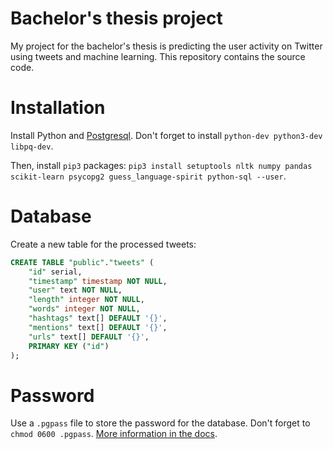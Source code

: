 # Bachelor's thesis project

My project for the bachelor's thesis is predicting the user activity on Twitter using tweets and machine learning. This repository contains the source code.

# Installation

Install Python and [Postgresql](https://www.digitalocean.com/community/tutorials/how-to-install-and-use-postgresql-on-ubuntu-16-04). Don't forget to install `python-dev python3-dev libpq-dev`.

Then, install `pip3` packages: `pip3 install setuptools nltk numpy pandas scikit-learn psycopg2 guess_language-spirit python-sql --user`.

# Database

Create a new table for the processed tweets:

```sql
CREATE TABLE "public"."tweets" (
    "id" serial,
    "timestamp" timestamp NOT NULL,
    "user" text NOT NULL,
    "length" integer NOT NULL,
    "words" integer NOT NULL,
    "hashtags" text[] DEFAULT '{}',
    "mentions" text[] DEFAULT '{}',
    "urls" text[] DEFAULT '{}',
    PRIMARY KEY ("id")
);
```
# Password

Use a `.pgpass` file to store the password for the database. Don't forget to `chmod 0600 .pgpass`. [More information in the docs](https://www.postgresql.org/docs/current/static/libpq-pgpass.html).
